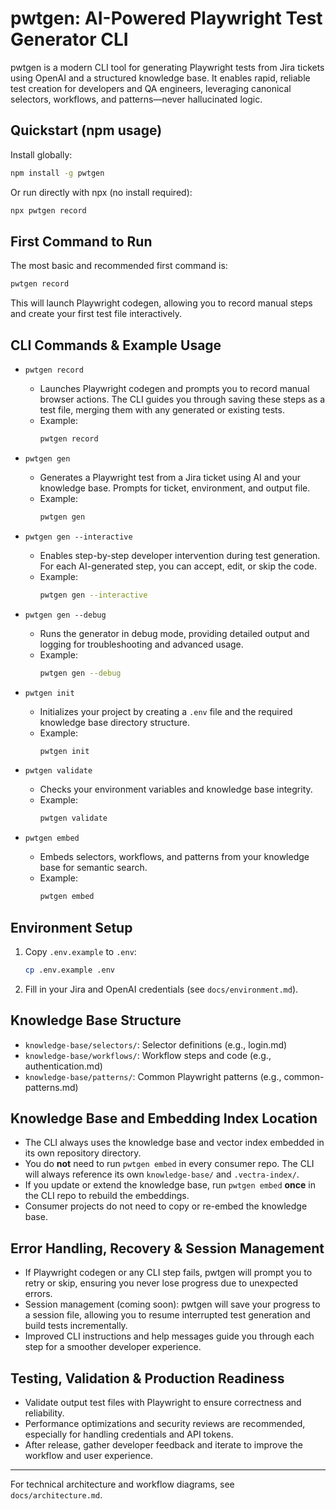 # pwtgen: AI-Powered Playwright Test Generator CLI

pwtgen is a modern CLI tool for generating Playwright tests from Jira tickets using OpenAI and a structured knowledge base. It enables rapid, reliable test creation for developers and QA engineers, leveraging canonical selectors, workflows, and patterns—never hallucinated logic.

## Quickstart (npm usage)

Install globally:
```bash
npm install -g pwtgen
```
Or run directly with npx (no install required):
```bash
npx pwtgen record
```

## First Command to Run

The most basic and recommended first command is:
```bash
pwtgen record
```
This will launch Playwright codegen, allowing you to record manual steps and create your first test file interactively.

## CLI Commands & Example Usage

- `pwtgen record`
  - Launches Playwright codegen and prompts you to record manual browser actions. The CLI guides you through saving these steps as a test file, merging them with any generated or existing tests.
  - Example:
    ```bash
    pwtgen record
    ```

- `pwtgen gen`
  - Generates a Playwright test from a Jira ticket using AI and your knowledge base. Prompts for ticket, environment, and output file.
  - Example:
    ```bash
    pwtgen gen
    ```

- `pwtgen gen --interactive`
  - Enables step-by-step developer intervention during test generation. For each AI-generated step, you can accept, edit, or skip the code.
  - Example:
    ```bash
    pwtgen gen --interactive
    ```

- `pwtgen gen --debug`
  - Runs the generator in debug mode, providing detailed output and logging for troubleshooting and advanced usage.
  - Example:
    ```bash
    pwtgen gen --debug
    ```

- `pwtgen init`
  - Initializes your project by creating a `.env` file and the required knowledge base directory structure.
  - Example:
    ```bash
    pwtgen init
    ```

- `pwtgen validate`
  - Checks your environment variables and knowledge base integrity.
  - Example:
    ```bash
    pwtgen validate
    ```

- `pwtgen embed`
  - Embeds selectors, workflows, and patterns from your knowledge base for semantic search.
  - Example:
    ```bash
    pwtgen embed
    ```

## Environment Setup
1. Copy `.env.example` to `.env`:
   ```bash
   cp .env.example .env
   ```
2. Fill in your Jira and OpenAI credentials (see `docs/environment.md`).

## Knowledge Base Structure
- `knowledge-base/selectors/`: Selector definitions (e.g., login.md)
- `knowledge-base/workflows/`: Workflow steps and code (e.g., authentication.md)
- `knowledge-base/patterns/`: Common Playwright patterns (e.g., common-patterns.md)

## Knowledge Base and Embedding Index Location

- The CLI always uses the knowledge base and vector index embedded in its own repository directory.
- You do **not** need to run `pwtgen embed` in every consumer repo. The CLI will always reference its own `knowledge-base/` and `.vectra-index/`.
- If you update or extend the knowledge base, run `pwtgen embed` **once** in the CLI repo to rebuild the embeddings.
- Consumer projects do not need to copy or re-embed the knowledge base.

## Error Handling, Recovery & Session Management

- If Playwright codegen or any CLI step fails, pwtgen will prompt you to retry or skip, ensuring you never lose progress due to unexpected errors.
- Session management (coming soon): pwtgen will save your progress to a session file, allowing you to resume interrupted test generation and build tests incrementally.
- Improved CLI instructions and help messages guide you through each step for a smoother developer experience.

## Testing, Validation & Production Readiness

- Validate output test files with Playwright to ensure correctness and reliability.
- Performance optimizations and security reviews are recommended, especially for handling credentials and API tokens.
- After release, gather developer feedback and iterate to improve the workflow and user experience.

---
For technical architecture and workflow diagrams, see `docs/architecture.md`.

